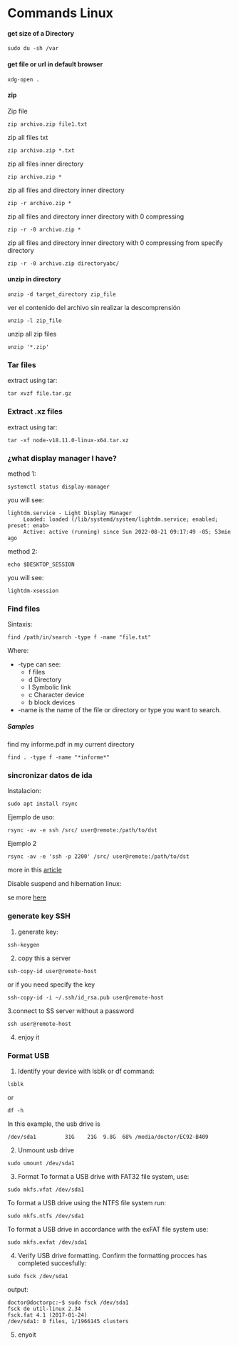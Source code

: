 # Commands Linux

#### get size of a Directory
```
sudo du -sh /var
```
#### get file or url in default browser
```
xdg-open .
```
#### zip
Zip file
```
zip archivo.zip file1.txt
```
zip all files txt
```
zip archivo.zip *.txt
```
zip all files inner directory
```
zip archivo.zip *
```

zip all files and directory inner directory
```
zip -r archivo.zip *
```
zip all files and directory inner directory with 0 compressing
```
zip -r -0 archivo.zip *
```
zip all files and directory inner directory with 0 compressing from specify directory
```
zip -r -0 archivo.zip directoryabc/
```

#### unzip in directory
```
unzip -d target_directory zip_file
```
ver el contenido del archivo sin realizar la descomprensión
```
unzip -l zip_file
```
unzip all zip files
```
unzip '*.zip'
```
### Tar files
extract using tar:
```
tar xvzf file.tar.gz
```
### Extract .xz files
extract using tar:
```
tar -xf node-v18.11.0-linux-x64.tar.xz
```
### ¿what display manager I have?

method 1:
```
systemctl status display-manager
```
you will see:
```
lightdm.service - Light Display Manager
     Loaded: loaded (/lib/systemd/system/lightdm.service; enabled; preset: enab>
     Active: active (running) since Sun 2022-08-21 09:17:49 -05; 53min ago
```
method 2:
```
echo $DESKTOP_SESSION
```
you will see:
```
lightdm-xsession
```
### Find files
Sintaxis:
```
find /path/in/search -type f -name "file.txt"
```
Where:
* -type can see:
     * f files
     * d Directory
     * l Symbolic link
     * c Character device
     * b block devices
* -name is the name of the file or directory or type you want to search.
##### Samples
find my informe.pdf in my current directory
```
find . -type f -name "*informe*"
```
### sincronizar datos de ida

Instalacion:
```
sudo apt install rsync
```
Ejemplo de uso:
```
rsync -av -e ssh /src/ user@remote:/path/to/dst
```
Ejemplo 2
```
rsync -av -e 'ssh -p 2200' /src/ user@remote:/path/to/dst
```
more in this [article](https://linuxconfig.org/using-rsync-over-ssh-an-ultimate-backup-tool) 

Disable suspend and hibernation linux:

se more [here](https://ostechnix.com/linux-tips-disable-suspend-and-hibernation/)

### generate key SSH
1. generate key:

```
ssh-keygen
```

2. copy this a server

```
ssh-copy-id user@remote-host
```

or if you need specify the key

```
ssh-copy-id -i ~/.ssh/id_rsa.pub user@remote-host
```

3.connect to SS server without a password

```
ssh user@remote-host
```

4. enjoy it

### Format USB

1. Identify your device with lsblk or df command:
```
lsblk
```
or
```
df -h
```
In this example, the usb drive is
```
/dev/sda1         31G    21G  9.8G  68% /media/doctor/EC92-B409
```
2. Unmount usb drive
```
sudo umount /dev/sda1
```
3. Format
To format a USB drive with FAT32 file system, use:
```
sudo mkfs.vfat /dev/sda1
```
To format a USB drive using the NTFS file system run:
```
sudo mkfs.ntfs /dev/sda1
```
To format a USB drive in accordance with the exFAT file system use:
```
sudo mkfs.exfat /dev/sda1
```
4. Verify USB drive formatting.
Confirm the formatting procces has completed succesfully:
```
sudo fsck /dev/sda1
```
output:
```
doctor@doctorpc:~$ sudo fsck /dev/sda1
fsck de util-linux 2.34
fsck.fat 4.1 (2017-01-24)
/dev/sda1: 0 files, 1/1966145 clusters
```
5. enyoit
